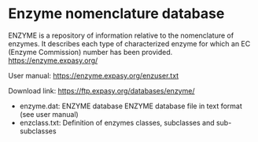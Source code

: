 # Enzyme nomenclature database

ENZYME is a repository of information relative to the nomenclature of enzymes. It describes each type of characterized
enzyme for which an EC (Enzyme Commission) number has been provided.  
https://enzyme.expasy.org/

User manual: https://enzyme.expasy.org/enzuser.txt

Download link: https://ftp.expasy.org/databases/enzyme/

-   enzyme.dat: ENZYME database ENZYME database file in text format (see user manual)
-   enzclass.txt: Definition of enzymes classes, subclasses and sub-subclasses
